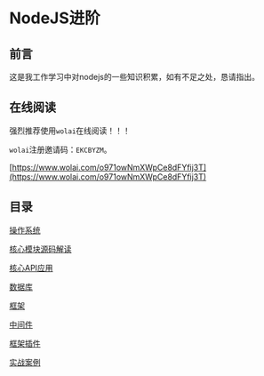 # NodeJS进阶

## 前言

这是我工作学习中对nodejs的一些知识积累，如有不足之处，恳请指出。

## 在线阅读

强烈推荐使用`wolai`在线阅读！！！

`wolai`注册邀请码：`EKCBYZM`。

[https://www.wolai.com/o971owNmXWpCe8dFYfij3T](https://www.wolai.com/o971owNmXWpCe8dFYfij3T)

## 目录

[操作系统](%E6%93%8D%E4%BD%9C%E7%B3%BB%E7%BB%9F/%E6%93%8D%E4%BD%9C%E7%B3%BB%E7%BB%9F.md)

[核心模块源码解读](%E6%A0%B8%E5%BF%83%E6%A8%A1%E5%9D%97%E6%BA%90%E7%A0%81%E8%A7%A3%E8%AF%BB/%E6%A0%B8%E5%BF%83%E6%A8%A1%E5%9D%97%E6%BA%90%E7%A0%81%E8%A7%A3%E8%AF%BB.md)

[核心API应用](%E6%A0%B8%E5%BF%83API%E5%BA%94%E7%94%A8/%E6%A0%B8%E5%BF%83API%E5%BA%94%E7%94%A8.md)

[数据库](%E6%95%B0%E6%8D%AE%E5%BA%93/%E6%95%B0%E6%8D%AE%E5%BA%93.md)

[框架](%E6%A1%86%E6%9E%B6/%E6%A1%86%E6%9E%B6.md)

[中间件](%E4%B8%AD%E9%97%B4%E4%BB%B6/%E4%B8%AD%E9%97%B4%E4%BB%B6.md)

[框架插件](%E6%A1%86%E6%9E%B6%E6%8F%92%E4%BB%B6/%E6%A1%86%E6%9E%B6%E6%8F%92%E4%BB%B6.md)

[实战案例](%E5%AE%9E%E6%88%98%E6%A1%88%E4%BE%8B/%E5%AE%9E%E6%88%98%E6%A1%88%E4%BE%8B.md)



